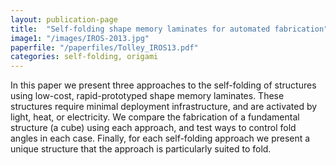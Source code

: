 ```yaml
---
layout: publication-page
title:  "Self-folding shape memory laminates for automated fabrication"
image1: "/images/IROS-2013.jpg"
paperfile: "/paperfiles/Tolley_IROS13.pdf"
categories: self-folding, origami
---
```


In this paper we present three approaches to the self-folding of structures using low-cost, rapid-prototyped shape memory laminates. These structures require minimal deployment infrastructure, and are activated by light, heat, or electricity. We compare the fabrication of a fundamental structure (a cube) using each approach, and test ways to control fold angles in each case. Finally, for each self-folding approach we present a unique structure that the approach is particularly suited to fold.